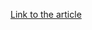 [Link to the article](https://www.trendmicro.com/en_us/research/23/a/earth-bogle-campaigns-target-middle-east-with-geopolitical-lures.html)
